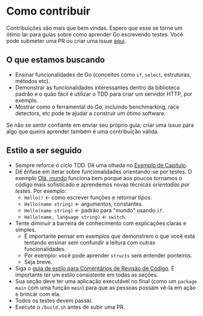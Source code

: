 # Como contribuir

Contribuições são mais que bem vindas. Espero que esse se torne um ótimo lar para guias sobre como aprender Go escrevendo testes. Você pode submeter uma PR ou criar uma issue [aqui](https://github.com/larien/aprenda-go-com-testes).

## O que estamos buscando

-   Ensinar funcionalidades de Go (conceitos como `if`, `select`, estruturas, métodos etc).
-   Demonstrar as funcionalidades interessantes dentro da biblioteca padrão e o quão fácil é utilizar o TDD para criar um servidor HTTP, por exemplo.
-   Mostrar como o ferramental do Go, incluindo benchmarking, race detectors, etc pode te ajudar a construir um ótimo software.

Se não se sentir confiante em enviar seu próprio guia, criar uma issue para algo que queira aprender também é uma contribuição válida.

## Estilo a ser seguido

-   Sempre reforce o ciclo TDD. Dê uma olhada no [Exemplo de Capítulo](exemplo.md).
-   Dê ênfase em iterar sobre funcionalidades orientando-se por testes. O exemplo [Olá, mundo](../primeiros-passos-com-go/ola-mundo/ola-mundo.md) funciona bem porque aos poucos tornamos o código mais sofisticado e aprendemos novas técnicas _orientadas por testes_. Por exemplo:
    -   `Hello()` &lt;- como escrever funções e retornar tipos.
    -   `Hello(name string)` &lt;- argumentos, constantes.
    -   `Hello(name string)` &lt;- padrão para "mundo" usando `if`.
    -   `Hello(name, language string)` &lt;- `switch`.
-   Tente diminuir a barreira de conhecimento com explicações claras e simples.
    -   É importante pensar em exemplos que demonstrem o que você está tentando ensinar sem confundir a leitura com outras funcionalidades.
    -   Por exemplo: você pode aprender `structs` sem entender ponteiros.
    -   Seja breve.
-   Siga o [guia de estilo para Comentários de Revisão de Código](https://github.com/golang/go/wiki/CodeReviewComments). É importante ter um estilo consistente em todas as seções.
-   Sua seção deve ter uma aplicação executável no final (como um `package main` com uma função `main`) para que as pessoas possam vê-la em ação e brincar com ela.
-   Todos os testes devem passar.
-   Execute o `/build.sh` antes de subir uma PR.
